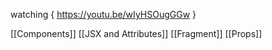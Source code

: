 

watching {
https://youtu.be/wIyHSOugGGw
}



[[Components]]
[[JSX and Attributes]]
[[Fragment]]
[[Props]]






